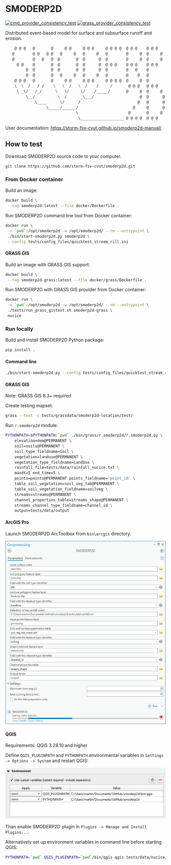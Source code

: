 # SMODERP2D

[![cmd_provider_consistency_test](https://github.com/storm-fsv-cvut/smoderp2d/actions/workflows/cmd_provider.yml/badge.svg?branch=master)](https://github.com/storm-fsv-cvut/smoderp2d/actions/workflows/cmd_provider.yml)
[![grass_provider_consistency_test](https://github.com/storm-fsv-cvut/smoderp2d/actions/workflows/grass_provider.yml/badge.svg?branch=master)](https://github.com/storm-fsv-cvut/smoderp2d/actions/workflows/grass_provider.yml)

Distributed event-based model for surface and subsurface runoff and erosion.

```sh
    @ @ @   @       @     @ @     @ @ @     @ @ @ @  @ @ @    @ @ @
   @        @ @   @ @   @     @   @     @   @        @     @  @     @
   @        @   @   @  @       @  @      @  @        @     @  @     @
     @ @    @       @  @       @  @      @  @ @ @    @ @ @    @ @ @
         @  @       @  @       @  @      @  @        @   @    @
         @  @       @   @     @   @     @   @        @    @   @
    @ @ @   @       @     @ @     @ @ @     @ @ @ @  @     @  @
    \  \  /   / /    \   \  /   \  /    /     /       @ @ @   @ @ @
     \ _\/   /_/      \   \/     \/    /_____/       @     @  @     @
         \__/          \  /      _\___/                    @  @      @
             \____      \/      /                         @   @      @
                  \_____/______/                        @     @      @
                               \                      @       @     @
                                \___________________ @ @ @ @  @ @ @
```

User documentation: <https://storm-fsv-cvut.github.io/smoderp2d-manual/>

## How to test

Download SMODERP2D source code to your computer.

```sh
git clone https://github.com/storm-fsv-cvut/smoderp2d.git
```

### From Docker container

Build an image:

```sh
docker build \
 --tag smoderp2d:latest --file docker/Dockerfile .
```

Run SMODERP2D command line tool from Docker container:

```sh
docker run \
 -v `pwd`:/opt/smoderp2d -w /opt/smoderp2d/ --rm --entrypoint \
 ./bin/start-smoderp2d.py smoderp2d \
 --config tests/config_files/quicktest_stream_rill.ini
```

#### GRASS GIS

Build an image with GRASS GIS support:

```sh
docker build \
 --tag smoderp2d-grass:latest --file docker/grass/Dockerfile .
```

Run SMODERP2D with GRASS GIS provider from Docker container:

```sh
docker run \
 -v `pwd`:/opt/smoderp2d -w /opt/smoderp2d/ --rm --entrypoint \
 ./tests/run_grass_gistest.sh smoderp2d-grass \
 nucice
```

### Run locally

Build and install SMODERP2D Python package:

```sh
pip install .
```

#### Command line

```sh
./bin/start-smoderp2d.py --config tests/config_files/quicktest_stream_rill.ini
```

#### GRASS GIS

Note: GRASS GIS 8.3+ required

Create testing mapset:

```sh
grass --text -c tests/grassdata/smoderp2d-location/test/
```

Run `r.smoderp2d` module:

```sh
PYTHONPATH=$PYTHONPATH:`pwd` ./bin/grass/r.smoderp2d/r.smoderp2d.py \
    elevation=dem@PERMANENT \
    soil=soils@PERMANENT \
    soil_type_fieldname=Soil \
    vegetation=landuse@PERMANENT \
    vegetation_type_fieldname=LandUse \
    rainfall_file=tests/data/rainfall_nucice.txt \
    maxdt=5 end_time=5 \
    points=points@PERMANENT points_fieldname='point_id' \
    table_soil_vegetation=soil_veg_tab@PERMANENT \
    table_soil_vegetation_fieldname=soilveg \
    streams=streams@PERMANENT \
    channel_properties_table=streams_shape@PERMANENT \
    streams_channel_type_fieldname=channel_id \
    output=tests/data/output
```

#### ArcGIS Pro

Launch SMODERP2D ArcToolbox from `bin\arcgis` directory.

![SMODERP2D ArcToolbox in action](img/arctoolbox.png?raw=true "SMODERP2D ArcToolbox in action")

#### QGIS

Requirements: QGIS 3.28.10 and higher

Define `QGIS_PLUGINPATH` and `PYTHONPATH` environmental variables in
`Settings -> Options -> System` and restart QGIS:

![SMODERP2D QGIS settings](img/qgis_settings.png?raw=true "QGIS settings")

Than enable SMODERP2D plugin in `Plugins -> Manage and Install Plugins...`.

Alternatively set up environment variables in command line before starting QGIS:

```sh
PYTHONPATH=`pwd` QGIS_PLUGINPATH=`pwd`/bin/qgis qgis tests/data/nucice/qgis_project.qgz
```
